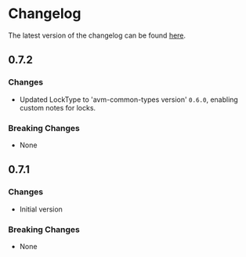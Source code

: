 # Changelog

The latest version of the changelog can be found [here](https://github.com/Azure/bicep-registry-modules/blob/main/avm/res/insights/private-link-scope/CHANGELOG.md).

## 0.7.2

### Changes

- Updated LockType to 'avm-common-types version' `0.6.0`, enabling custom notes for locks.

### Breaking Changes

- None

## 0.7.1

### Changes

- Initial version

### Breaking Changes

- None
